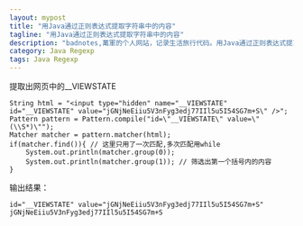 ```yaml
---
layout: mypost
title: "用Java通过正则表达式提取字符串中的内容"
tagline: "用Java通过正则表达式提取字符串中的内容"
description: "badnotes,萬軍的个人网站，记录生活旅行代码。用Java通过正则表达式提取字符串中的内容。"
category: Java Regexp
tags: Java Regexp
---
```




提取出网页中的__VIEWSTATE

	String html = "<input type="hidden" name="__VIEWSTATE" id="__VIEWSTATE" value="jGNjNeEiiu5V3nFyg3edj77IIl5u5I54SG7m+S\" />";
	Pattern pattern = Pattern.compile("id=\"__VIEWSTATE\" value=\"(\\S*)\"");
	Matcher matcher = pattern.matcher(html);
	if(matcher.find()){ // 这里只用了一次匹配,多次匹配用while
	    System.out.println(matcher.group(0));
        System.out.println(matcher.group(1)); // 筛选出第一个括号内的内容
	}


输出结果：

	id="__VIEWSTATE" value="jGNjNeEiiu5V3nFyg3edj77IIl5u5I54SG7m+S"
	jGNjNeEiiu5V3nFyg3edj77IIl5u5I54SG7m+S